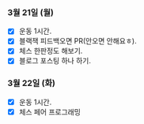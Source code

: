 ### 3월 21일 (월)
- [X] 운동 1시간.
- [X] 블랙잭 피드백오면 PR(안오면 안해요ㅎ).
- [X] 체스 한판정도 해보기.
- [X] 블로그 포스팅 하나 하기.  

### 3월 22일 (화)
- [X] 운동 1시간.
- [X] 체스 페어 프로그래밍